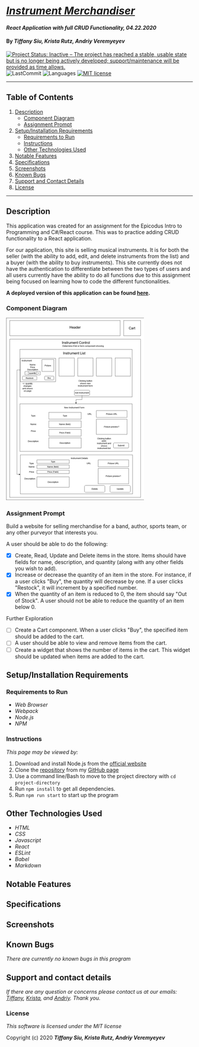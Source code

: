 # _[Instrument Merchandiser](https://inspiring-leavitt-4e8785.netlify.app/)_

#### _React Application with full CRUD Functionality, 04.22.2020_

#### By _**Tiffany Siu, Krista Rutz, Andriy Veremyeyev**_

[![Project Status: Inactive – The project has reached a stable, usable state but is no longer being actively developed; support/maintenance will be provided as time allows.](https://www.repostatus.org/badges/latest/inactive.svg)](https://www.repostatus.org/#inactive)
![LastCommit](https://img.shields.io/github/last-commit/KristaRutz/instrument-merchandiser)
![Languages](https://img.shields.io/github/languages/top/KristaRutz/instrument-merchandiser)
[![MIT license](https://img.shields.io/badge/License-MIT-orange.svg)](https://lbesson.mit-license.org/)

---

## Table of Contents

1. [Description](#description)
   - [Component Diagram](#component-diagram)
   - [Assignment Prompt](#assignment-prompt)
2. [Setup/Installation Requirements](#setup/installation-requirements)
   - [Requirements to Run](#requirements-to-run)
   - [Instructions](#instructions)
   - [Other Technologies Used](#other-technologies-used)
3. [Notable Features](#notable-features)
4. [Specifications](#specifications)
5. [Screenshots](#screenshots)
6. [Known Bugs](#known-bugs)
7. [Support and Contact Details](#support-and-contact-details)
8. [License](#license)

---

## Description

This application was created for an assignment for the Epicodus Intro to Programming and C#/React course. This was to practice adding CRUD functionality to a React application.

For our application, this site is selling musical instruments. It is for both the seller (with the ability to add, edit, and delete instruments from the list) and a buyer (with the ability to buy instruments). This site currently does not have the authentication to differentiate between the two types of users and all users currently have the ability to do all functions due to this assignment being focused on learning how to code the different functionalities.

**A deployed version of this application can be found [here](https://inspiring-leavitt-4e8785.netlify.app/).**

### Component Diagram

![Component Diagram](./component-diagram-2.png)

### Assignment Prompt

Build a website for selling merchandise for a band, author, sports team, or any other purveyor that interests you.

A user should be able to do the following:

- [x] Create, Read, Update and Delete items in the store. Items should have fields for name, description, and quantity (along with any other fields you wish to add).
- [x] Increase or decrease the quantity of an item in the store. For instance, if a user clicks "Buy", the quantity will decrease by one. If a user clicks "Restock", it will increment by a specified number.
- [x] When the quantity of an item is reduced to 0, the item should say "Out of Stock". A user should not be able to reduce the quantity of an item below 0.

Further Exploration

- [ ] Create a Cart component. When a user clicks "Buy", the specified item should be added to the cart.
- [ ] A user should be able to view and remove items from the cart.
- [ ] Create a widget that shows the number of items in the cart. This widget should be updated when items are added to the cart.

## Setup/Installation Requirements

### Requirements to Run

- _Web Browser_
- _Webpack_
- _Node.js_
- _NPM_

### Instructions

_This page may be viewed by:_

1. Download and install Node.js from the [official website](https://nodejs.org/en/download/)
2. Clone the [repository](https://github.com/KristaRutz/instrument-merchandiser.git) from my [GitHub page](https://github.com/KristaRutz)
3. Use a command line/Bash to move to the project directory with `cd project-directory`
4. Run `npm install` to get all dependencies.
5. Run `npm run start` to start up the program

## Other Technologies Used

- _HTML_
- _CSS_
- _Javascript_
- _React_
- _ESLint_
- _Babel_
- _Markdown_

## Notable Features

<!-- _features that make project stand out_ -->

## Specifications

<!-- <details>
  <summary>Click to expand to view Specifications</summary>

| Specification | Input | Output |
| :-------------     | :------------- | :------------- |
| The program displays welcome message and menu with prices | Application start | Welcome message and menu displayed |
| The program displays special deals in readable format | Application start | Special deals displayed ("Buy 2, get 1 free" "3 for $5") |
| The program takes input of user that is not an integer, then assume 0 ordered | Bread="aaa", Pastry="" | Bread=0, Pastry=0 |
| The program takes number of loaves of bread and pastries and displays totals | Bread=4, Pastry=4 | Bread=$20, Pastry=$8, Total=$28 |
| If input qualifies for special deals, costs calculated using discounted price | Bread=3, Pastry=3 | Bread=$10, Pastry=$5, Total=$15 |

</details> -->

## Screenshots

<!-- _Here is a snippet of what the input looks like:_

![Snippet of input fields](img/snippet1.png)

_Here is a preview of what the output looks like:_

![Snippet of output box](img/snippet2.png) -->

<!-- <details>
  <summary>Expand to view More Screenshots </summary>

  ![Snippet of input fields](img/snippet3.png)


</details> -->

<!-- _{Show pictures using ![alt text](image.jpg), show what library does as concisely as possible but don't need to explain how project solves problem from `code`_ -->

## Known Bugs

<!-- - The Add to Cart button has no functionality -->

_There are currently no known bugs in this program_

## Support and contact details

_If there are any question or concerns please contact us at our emails: [Tiffany](mailto:tsiu88@gmail.com), [Krista](mailto:#), and [Andriy](mailto:#). Thank you._

### License

_This software is licensed under the MIT license_

Copyright (c) 2020 **_Tiffany Siu, Krista Rutz, Andriy Veremyeyev_**
